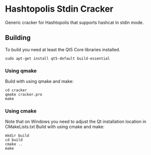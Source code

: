 # Hashtopolis Stdin Cracker

Generic cracker for Hashtopolis that supports hashcat in stdin mode.


## Building

To build you need at least the Qt5 Core libraries installed.

```
sudo apt-get install qt5-default build-essential
```

### Using qmake

Build with using qmake and make:

```
cd cracker
qmake cracker.pro
make
```

### Using cmake

Note that on Windows you need to adjust the Qt installation location in CMakeLists.txt
Build with using cmake and make:

```
mkdir build
cd build
cmake ..
make
```
